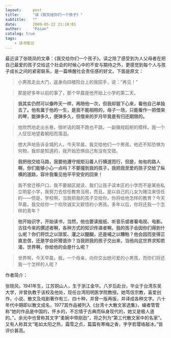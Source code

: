 ```yaml
---
layout:     post
title:      "读《我交给你们一个孩子》"
subtitle:   ""
date:       2009-05-22 21:10:01
author:     "Paian"
catalog: true
tags:
    - 读书笔记
---
```


最近读了张晓凤的文章：《我交给你们一个孩子》。读之除了感受到为人父母者在把自己最爱的孩子交给这个社会的时候心中的不安与期待之外，更感觉到每个人与孩子成长之间的紧密联系，是一篇唤醒社会责任感的好文。下面是原文：

> 小男孩走出大门，返身向四楼阳台上的我招手，说：“再见！”

> 那是好多年以前的事了，那个早晨是他开始上小学的第二天。

> **我其实仍然可以像昨天一样，再陪他一次，但我却狠下心来，看他自己单独去了。他有属于他的一生，是我不能相陪的，母子一场，只能看作一把借来的琴，能弹多久，便弹多久，但借来的岁月毕竟是有归还期限的。**

> 他欣然地走出长巷，很听话的既不跑也不跳，一副循规蹈矩的模样。我一个人怔怔地望着朝阳而落泪。

> 想大声地告诉全城的人，今天早晨，我交给他们一个男孩，他还不知恐惧为何物，我却是知道的，我开始恐惧自己有没有交错。

> **我把他交给马路，我要他遵守规矩沿着人行横道而行，但是，匆匆的路人啊，你们能够小心一点吗？不要撞到我的孩子，我把我至爱的孩子交给了纵横的道路，容许我看见他平平安安的回来！**

> 我不曾迁移户口，我不要越区就读，我们让孩子读本区的小学而不是某些私立明星小学，我努力去信任教育当局，而且，是以自己的儿女为赌注来信任的——但是，学校啊，当我把我的孩子交给你，你将给他怎样的教育？今天早晨，我交给你一个欢欣诚实又颖悟的小男孩，多年以后，你将还我一个怎样的青年？

> **他开始识字，开始读书，当然，他也要读报纸、听音乐或者看电视、电影。古往今来的撰述者啊，各种方式的知识传递者啊，我的孩子会因你们得到什么呢？你们将饮之以琼浆、灌之以醍醐，还是哺之以糟粕？他会因而变得正直忠信，还是学会奸猾诡诈？当我把我的孩子交出来，当他向这世界求知若渴，世界啊，你给他的会是什么呢？**

> 世界啊，今天早晨，我，一个母亲，向你交出她可爱的小男孩，而你们将还我一个怎样的人呢？

作者简介：

张晓风，1941年生，江苏铜山人，生于浙江金华。八岁后赴台，毕业于台湾东吴大学，并曾执教于该校及他处，现任台湾阳明医学院教授。她笃信宗教，喜爱创作，小说、散文及戏剧著作有三、四十种，并曾一版再版，并译成各种文字。六十年代中期即以散文成名，1977其作品被列入《台湾十大散文家选集》，编者管管称“她的作品是中国的，怀乡的，不忘情于古典而纵身现代的，她又是极人道的。”。余光中也曾称其文字“柔婉中带刚劲”，将之列为“第三代散文家中的名家”。又有人称其文“笔如太阳之热，霜雪之贞，篇篇有寒梅之香，字字若璎珞敲冰。”皆评价甚高。